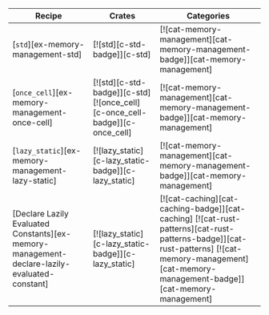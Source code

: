 | Recipe | Crates | Categories |
|--------|--------|------------|
| [`std`][ex-memory-management-std] | [![std][c-std-badge]][c-std] | [![cat-memory-management][cat-memory-management-badge]][cat-memory-management] |
| [`once_cell`][ex-memory-management-once-cell] | [![std][c-std-badge]][c-std] [![once_cell][c-once_cell-badge]][c-once_cell] | [![cat-memory-management][cat-memory-management-badge]][cat-memory-management] |
| [`lazy_static`][ex-memory-management-lazy-static] | [![lazy_static][c-lazy_static-badge]][c-lazy_static] | [![cat-memory-management][cat-memory-management-badge]][cat-memory-management] |
| [Declare Lazily Evaluated Constants][ex-memory-management-declare-lazily-evaluated-constant] | [![lazy_static][c-lazy_static-badge]][c-lazy_static] | [![cat-caching][cat-caching-badge]][cat-caching] [![cat-rust-patterns][cat-rust-patterns-badge]][cat-rust-patterns] [![cat-memory-management][cat-memory-management-badge]][cat-memory-management] |
